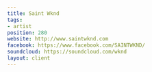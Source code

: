 ```yaml
---
title: Saint Wknd
tags:
- artist
position: 280
website: http://www.saintwknd.com
facebook: https://www.facebook.com/SAINTWKND/
soundcloud: https://soundcloud.com/wknd
layout: client
---
```


